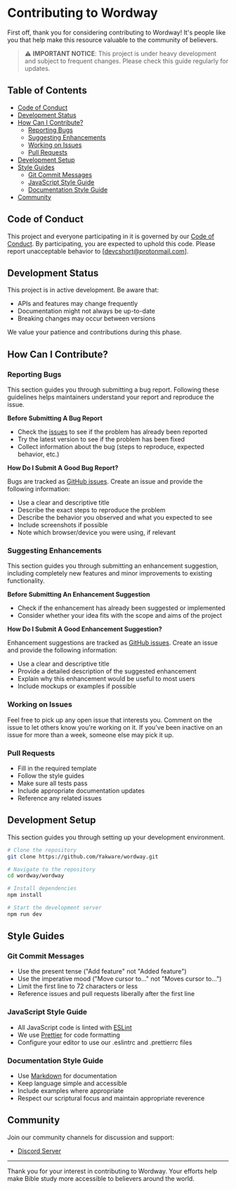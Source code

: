 # Contributing to Wordway

First off, thank you for considering contributing to Wordway! It's people like you that help make this resource valuable to the community of believers.

> ⚠️ **IMPORTANT NOTICE**: This project is under heavy development and subject to frequent changes. Please check this guide regularly for updates.

## Table of Contents

- [Code of Conduct](#code-of-conduct)
- [Development Status](#development-status)
- [How Can I Contribute?](#how-can-i-contribute)
  - [Reporting Bugs](#reporting-bugs)
  - [Suggesting Enhancements](#suggesting-enhancements)
  - [Working on Issues](#working-on-issues)
  - [Pull Requests](#pull-requests)
- [Development Setup](#development-setup)
- [Style Guides](#style-guides)
  - [Git Commit Messages](#git-commit-messages)
  - [JavaScript Style Guide](#javascript-style-guide)
  - [Documentation Style Guide](#documentation-style-guide)
- [Community](#community)

## Code of Conduct

This project and everyone participating in it is governed by our [Code of Conduct](CODE_OF_CONDUCT.md). By participating, you are expected to uphold this code. Please report unacceptable behavior to [devcshort@protonmail.com].

## Development Status

This project is in active development. Be aware that:

- APIs and features may change frequently
- Documentation might not always be up-to-date
- Breaking changes may occur between versions

We value your patience and contributions during this phase.

## How Can I Contribute?

### Reporting Bugs

This section guides you through submitting a bug report. Following these guidelines helps maintainers understand your report and reproduce the issue.

**Before Submitting A Bug Report**

- Check the [issues](https://github.com/Yakware/wordway/issues) to see if the problem has already been reported
- Try the latest version to see if the problem has been fixed
- Collect information about the bug (steps to reproduce, expected behavior, etc.)

**How Do I Submit A Good Bug Report?**

Bugs are tracked as [GitHub issues](https://github.com/Yakware/wordway/issues). Create an issue and provide the following information:

- Use a clear and descriptive title
- Describe the exact steps to reproduce the problem
- Describe the behavior you observed and what you expected to see
- Include screenshots if possible
- Note which browser/device you were using, if relevant

### Suggesting Enhancements

This section guides you through submitting an enhancement suggestion, including completely new features and minor improvements to existing functionality.

**Before Submitting An Enhancement Suggestion**

- Check if the enhancement has already been suggested or implemented
- Consider whether your idea fits with the scope and aims of the project

**How Do I Submit A Good Enhancement Suggestion?**

Enhancement suggestions are tracked as [GitHub issues](https://github.com/Yakware/wordway/issues). Create an issue and provide the following information:

- Use a clear and descriptive title
- Provide a detailed description of the suggested enhancement
- Explain why this enhancement would be useful to most users
- Include mockups or examples if possible

### Working on Issues

Feel free to pick up any open issue that interests you. Comment on the issue to let others know you're working on it. If you've been inactive on an issue for more than a week, someone else may pick it up.

### Pull Requests

- Fill in the required template
- Follow the style guides
- Make sure all tests pass
- Include appropriate documentation updates
- Reference any related issues

## Development Setup

This section guides you through setting up your development environment.

```bash
# Clone the repository
git clone https://github.com/Yakware/wordway.git

# Navigate to the repository
cd wordway/wordway

# Install dependencies
npm install

# Start the development server
npm run dev
```

## Style Guides

### Git Commit Messages

- Use the present tense ("Add feature" not "Added feature")
- Use the imperative mood ("Move cursor to..." not "Moves cursor to...")
- Limit the first line to 72 characters or less
- Reference issues and pull requests liberally after the first line

### JavaScript Style Guide

- All JavaScript code is linted with [ESLint](https://eslint.org/)
- We use [Prettier](https://prettier.io/) for code formatting
- Configure your editor to use our .eslintrc and .prettierrc files

### Documentation Style Guide

- Use [Markdown](https://daringfireball.net/projects/markdown/) for documentation
- Keep language simple and accessible
- Include examples where appropriate
- Respect our scriptural focus and maintain appropriate reverence

## Community

Join our community channels for discussion and support:

- [Discord Server](https://discord.gg/rqs7Auq2Sy)

---

Thank you for your interest in contributing to Wordway. Your efforts help make Bible study more accessible to believers around the world.
